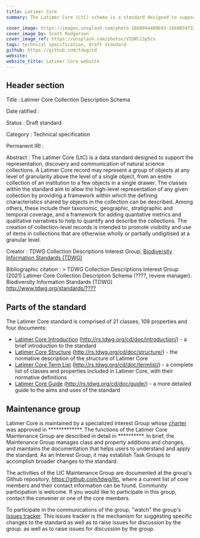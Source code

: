 ```yaml
---
title: Latimer Core
summary: The Latimer Core (LtC) schema is a standard designed to support the representation, discovery and communication of natural science collections. The classes within the standard aim to allow the high-level representation of any given collection by providing a framework within which the set of defining characteristics shared by objects in the collection can be described. The creation of collection-level records is hoped to promote visibility and use of items in collections that are otherwise wholly or partially undigitised at a granular level.  

cover_image: https://images.unsplash.com/photo-1608094409693-246985973278
cover_image_by: Scott Rodgerson
cover_image_ref: https://unsplash.com/photos/VIQWl13p5zs
tags: technical specification, draft standard
github: https://github.com/tdwg/cd
website: 
website_title: Latimer Core website
---
```


## Header section

Title
: Latimer Core Collection Description Schema

Date ratified
: 

Status
: Draft standard

Category
: Technical specification

Permanent IRI
: 

Abstract
: The Latimer Core (LtC) is a data standard designed to support the representation, discovery and communication of natural science collections. A Latimer Core record may represent a group of objects at any level of granularity above the level of a single object, from an entire collection of an institution to a few objects in a single drawer. The classes within the standard aim to allow the high-level representation of any given collection by providing a framework within which the defining characteristics shared by objects in the collection can be described. Among others, these include their taxonomic, geographic, stratigraphic and temporal coverage, and a framework for adding quantative metrics and qualitative narratives to help to quantify and describe the collections. 
The creation of collection-level records is intended to promote visibility and use of items in collections that are otherwise wholly or partially undigitised at a granular level.

Creator
: TDWG Collection Descriptions Interest Group, [Biodiversity Information Standards (TDWG)](https://www.tdwg.org/)

Bibliographic citation
: > TDWG Collection Descriptions Interest Group (2021) Latimer Core Collection Description Schema (????, review manager). Biodiversity Information Standards (TDWG) <http://www.tdwg.org/standards/????>

## Parts of the standard

The Latimer Core standard is comprised of 21 classes, 109 properties and four documents:

* [Latimer Core Introduction](https://github.com/tdwg/cd/introduction) (http://rs.tdwg.org/cd/doc/introduction/) - a brief introduction to the standard
* [Latimer Core Structure](https://github.com/tdwg/cd/structure) (http://rs.tdwg.org/cd/doc/structure/) - the normative description of the structure of Latimer Core
* [Latimer Core Term List](https://github.com/tdwg/cd/termlist) (http://rs.tdwg.org/cd/doc/termlist/) - a complete list of classes and properties included in Latimer Core, with their normative definitions
* [Latimer Core Guide](https://github.com/tdwg/cd/guide) (http://rs.tdwg.org/cd/doc/guide/) - a more detailed guide to the aims and uses of the standard

## Maintenance group

Latimer Core is maintained by a specialized Interest Group whose [charter](https://github.com/tdwg/cd/blob/master/charters/task_group_charter/tg_charter.md) was approved in *************. The functions of the Latimer Core Maintenance Group are described in detail in **********. In brief, the Maintenance Group manages class and property additions and changes, and maintains the documentation that helps users to understand and apply the standard. As an Interest Group, it may establish Task Groups to accomplish broader changes to the standard.

The activities of the LtC Maintenance Group are documented at the group's Github repository, <https://github.com/tdwg/ltc>, where a current list of core members and their contact information can be found.  Community participation is welcome.  If you would like to participate in this group, contact the convener or one of the core members.  

To participate in the communications of the group, "watch" the group's [Issues tracker](https://github.com/tdwg/cd/issues).  This issues tracker is the mechanism for suggesting specific changes to the standard as well as to raise issues for discussion by the group.
 as well as to raise issues for discussion by the group.
